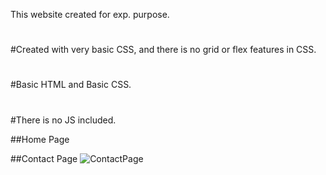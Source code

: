 This website created for exp. purpose.

#

#Created with very basic CSS, and there is no grid or flex features in CSS.

#

#Basic HTML and Basic CSS.

#

#There is no JS included.

##Home Page


##Contact Page
![ContactPage](https://user-images.githubusercontent.com/69435104/157673023-b3f79e8d-c1c4-4023-b3ac-95b74701a8a0.jpg)
